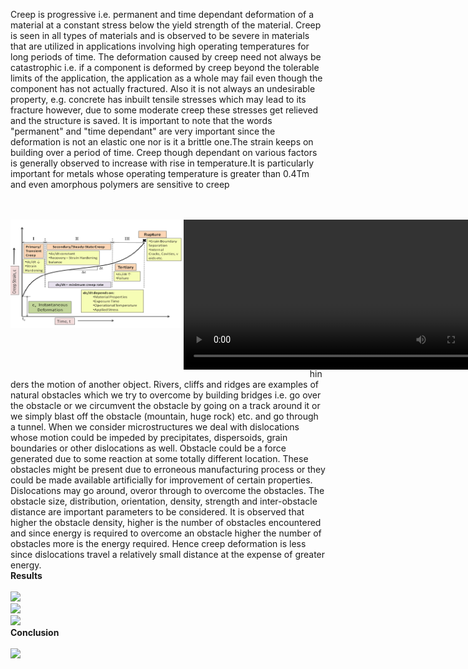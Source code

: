 Creep is progressive i.e. permanent and time dependant deformation of a material at a constant stress below the yield strength of the material. Creep is seen in all types of materials and is observed to be severe in materials that are utilized in applications involving high operating temperatures for long periods of time. The deformation caused by creep need not always be catastrophic i.e. if a component is deformed by creep beyond the tolerable limits of the application, the application as a whole may fail even though the component has not actually fractured. Also it is not always an undesirable property, e.g. concrete has inbuilt tensile stresses which may lead to its fracture however, due to some moderate creep these stresses get relieved and the structure is saved. It is important to note that the words "permanent" and "time dependant" are very important since the deformation is not an elastic one nor is it a brittle one.The strain keeps on building over a period of time. Creep though dependant on various factors is generally observed to increase with rise in temperature.It is particularly important for metals whose operating temperature is greater than 0.4Tm and even amorphous polymers are sensitive to creep<br><br><br>
<div style="float:left;width:55%;border: solid 1 px black;"><img src="images/creep.png"></div>
 <div style="float:left;width:40%;border: solid 1 px black;"><video width="500" height="240" controls>
  <source src="images/cmf.mp4" type="video/mp4">
  Your browser does not support the video tag</video></div><br>
  Obstacle is something which impedes or hinders the motion of another object. Rivers, cliffs and ridges are examples of natural obstacles which we try to overcome by building bridges i.e. go over the obstacle or we circumvent the obstacle by going on a track around it or we simply blast off the obstacle (mountain, huge rock) etc. and go through a tunnel. When we consider microstructures we deal with dislocations whose motion could be impeded by precipitates, dispersoids, grain boundaries or other dislocations as well. Obstacle could be a force generated due to some reaction at some totally different location. These obstacles might be present due to erroneous manufacturing process or they could be made available artificially for improvement of certain properties. Dislocations may go around, overor through to overcome the obstacles. The obstacle size, distribution, orientation, density, strength and inter-obstacle distance are important parameters to be considered. It is observed that higher the obstacle density, higher is the number of obstacles encountered and since energy is required to overcome an obstacle higher the number of obstacles more is the energy required. Hence creep deformation is less since dislocations travel a relatively small distance at the expense of greater energy.<br>
  <b>Results</b><br><br>
  <img src="images/"><br>
  <img src="images/"><br>
  <img src="images/"><br>
  <b>Conclusion</b><br><br>
  <img src="images/"><br>

